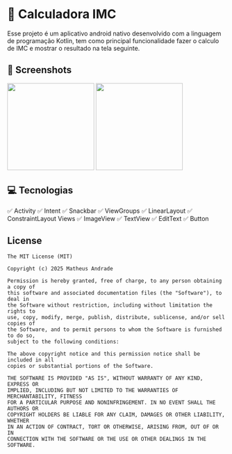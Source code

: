 # 📱 Calculadora IMC
Esse projeto é um aplicativo android nativo desenvolvido com a linguagem de programação Kotlin, tem como principal funcionalidade fazer o calculo de IMC e mostrar o resultado na tela seguinte.

## :camera_flash: Screenshots
<!-- You can add more screenshots here if you like -->
<img src="https://github.com/user-attachments/assets/d4776c57-80e4-464e-bc5e-5a1faa7f3766" width="200"/>
<img src="https://github.com/user-attachments/assets/ceccbc82-d810-4f0c-afd3-9b49ab9ce2e5" width="200"/>



## 💻 Tecnologias

✅ Activity
✅ Intent
✅ Snackbar
✅ ViewGroups
✅ LinearLayout
✅ ConstraintLayout Views
✅ ImageView
✅ TextView
✅ EditText
✅ Button


## License
```
The MIT License (MIT)

Copyright (c) 2025 Matheus Andrade

Permission is hereby granted, free of charge, to any person obtaining a copy of
this software and associated documentation files (the "Software"), to deal in
the Software without restriction, including without limitation the rights to
use, copy, modify, merge, publish, distribute, sublicense, and/or sell copies of
the Software, and to permit persons to whom the Software is furnished to do so,
subject to the following conditions:

The above copyright notice and this permission notice shall be included in all
copies or substantial portions of the Software.

THE SOFTWARE IS PROVIDED "AS IS", WITHOUT WARRANTY OF ANY KIND, EXPRESS OR
IMPLIED, INCLUDING BUT NOT LIMITED TO THE WARRANTIES OF MERCHANTABILITY, FITNESS
FOR A PARTICULAR PURPOSE AND NONINFRINGEMENT. IN NO EVENT SHALL THE AUTHORS OR
COPYRIGHT HOLDERS BE LIABLE FOR ANY CLAIM, DAMAGES OR OTHER LIABILITY, WHETHER
IN AN ACTION OF CONTRACT, TORT OR OTHERWISE, ARISING FROM, OUT OF OR IN
CONNECTION WITH THE SOFTWARE OR THE USE OR OTHER DEALINGS IN THE SOFTWARE.
```
